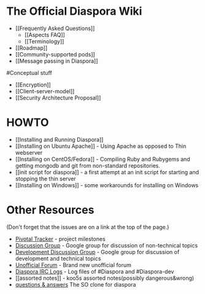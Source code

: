 # The Official Diaspora Wiki

* [[Frequently Asked Questions]]
   * [[Aspects FAQ]]
   * [[Terminology]]
* [[Roadmap]]
* [[Community-supported pods]]
* [[Message passing in Diaspora]]

#Conceptual stuff
* [[Encryption]]
* [[Client-server-model]]
* [[Security Architecture Proposal]]

# HOWTO
* [[Installing and Running Diaspora]]
* [[Installing on Ubuntu Apache]] - Using Apache as opposed to Thin webserver
* [[Installing on CentOS/Fedora]] - Compiling Ruby and Rubygems and getting mongodb and git from non-standard repositories.
* [[init script for diaspora]] - a first attempt at an init script for starting and stopping the thin server
* [[Installing on Windows]] - some workarounds for installing on Windows

# Other Resources
(Don't forget that the issues are on a link at the top of the page.)

* [Pivotal Tracker](https://www.pivotaltracker.com/projects/61641) - project milestones
* [Discussion Group](http://groups.google.com/group/diaspora-discuss) - Google group for discussion of non-technical topics
* [Development Discussion Group](http://groups.google.com/group/diaspora-dev) - Google group for discussion of development and technical topics
* [Unofficial Forum](http://forum.conni.ca/) - Brand new unofficial forum
* [Diaspora IRC Logs](http://logs.9-to-5designs.com) - Log files of #Diaspora and #Diaspora-dev
* [[assorted notes]] - koo5s assorted notes(possibly dangerous&wrong)
* [questions & answers](http://diaspora.shapado.com/) The SO clone for diaspora
